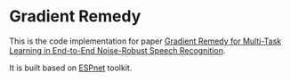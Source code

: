 # Gradient Remedy

This is the code implementation for paper [Gradient Remedy for Multi-Task Learning in End-to-End Noise-Robust Speech Recognition](https://arxiv.org/abs/2302.11362). 

It is built based on [ESPnet](https://github.com/espnet/espnet) toolkit.
